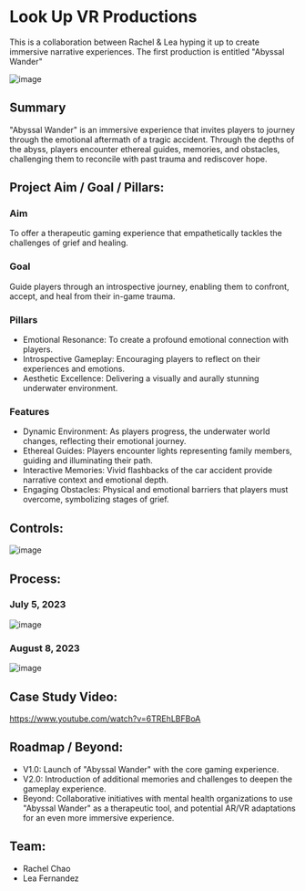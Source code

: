 # <hl align="Centre">Look Up VR Productions</hl>
This is a collaboration between Rachel &amp; Lea hyping it up to create immersive narrative experiences. 
The first production is entitled "Abyssal Wander"

![image](https://github.com/aelfruit/LookUpVR/assets/122920862/ebcdc746-9c8d-4441-9103-c8983cdf345e)

## Summary
"Abyssal Wander" is an immersive experience that invites players to journey through the emotional aftermath of a tragic accident. 
Through the depths of the abyss, players encounter ethereal guides, memories, and obstacles, challenging them to reconcile with past trauma and rediscover hope.

## Project Aim / Goal / Pillars:
### Aim 
To offer a therapeutic gaming experience that empathetically tackles the challenges of grief and healing.

### Goal
Guide players through an introspective journey, enabling them to confront, accept, and heal from their in-game trauma.

### Pillars
* Emotional Resonance: To create a profound emotional connection with players.
* Introspective Gameplay: Encouraging players to reflect on their experiences and emotions.
* Aesthetic Excellence: Delivering a visually and aurally stunning underwater environment.

### Features
* Dynamic Environment: As players progress, the underwater world changes, reflecting their emotional journey.
* Ethereal Guides: Players encounter lights representing family members, guiding and illuminating their path.
* Interactive Memories: Vivid flashbacks of the car accident provide narrative context and emotional depth.
* Engaging Obstacles: Physical and emotional barriers that players must overcome, symbolizing stages of grief.

## Controls:
![image](https://github.com/aelfruit/LookUpVR/assets/122920862/90652021-d167-485c-acdf-9c4fbd594b3c)

## Process:
### July 5, 2023
![image](https://github.com/aelfruit/LookUpVR/assets/122920862/aabe914e-77ab-4908-b08a-0929c039fd37)

### August 8, 2023
![image](https://github.com/aelfruit/LookUpVR/assets/122920862/a922c800-b49c-4a14-8cae-08c06e3f0a08)

## Case Study Video:
https://www.youtube.com/watch?v=6TREhLBFBoA

## Roadmap / Beyond:
* V1.0: Launch of "Abyssal Wander" with the core gaming experience.
* V2.0: Introduction of additional memories and challenges to deepen the gameplay experience.
* Beyond: Collaborative initiatives with mental health organizations to use "Abyssal Wander" as a therapeutic tool, and potential AR/VR adaptations for an even more immersive experience.

## Team:
* Rachel Chao
* Lea Fernandez
